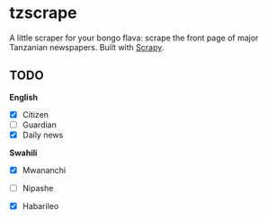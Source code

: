 # tzscrape

A little scraper for your bongo flava: scrape the front page of major Tanzanian newspapers. Built with [Scrapy](http://scrapy.org/).

## TODO

**English**
- [x] Citizen
- [ ] Guardian
- [x] Daily news

**Swahili**
- [x] Mwananchi
- [ ] Nipashe
- [x] Habarileo

